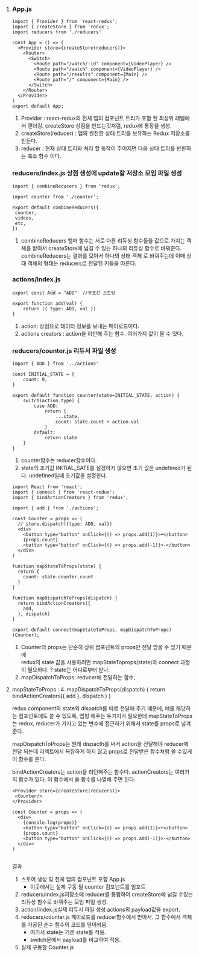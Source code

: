 1. ### App.js

   ```react
   import { Provider } from 'react-redux';
   import { createStore } from 'redux';
   import reducers from './reducers'
   
   const App = () => (
     <Provider store={createStore(reducers)}>
       <Router>
         <Switch>
           <Route path="/watch/:id" component={VideoPlayer} />
           <Route path="/watch" component={VideoPlayer} />
           <Route path="/results" component={Main} />
           <Route path="/" component={Main} />
         </Switch>
       </Router>
     </Provider>
   )
   export default App;
   ```

   1. Provider : react-redux의 전체 앱의 컴포넌트 트리가 포함 된 최상위 레벨에서 랜더링. createStore 상점을 만드는것처럼, redux에 통장을 생성.
   2. createStore(reducer) : 앱의 완전한 상태 트리를 보유하는 Redux 저장소를 만든다.
   3. reducer : 현재 상태 트리와 처리 할 동작이 주어지면 다음 상태 트리를 반환하는 축소 함수 이다.

   

   ### reducers/index.js 상점 생성에 update할 저장소 모임 파일 생성

   ```react
   import { combineReducers } from 'redux';
   
   import counter from './counter';
   
   export default combineReducers({
   	counter,
   	videos,
   	etc,
   })
   ```

   1. combineReducers 헬퍼 함수는 서로 다른 리듀싱 함수들을 값으로 가지는 객체를 받아서 createStore에 넘길 수 있는 하나의 리듀싱 함수로 바꿔준다. combineReducers는 결과를 모아서 하나의 상태 객체 로 바꿔주는데 이때 상태 객체의 형태는 reducers로 전달된 키들을 따른다.

   

   ### actions/index.js

   ```react
   export const Add = "ADD"  //무조건 스트링
   
   export function add(val) {
       return ({ type: ADD, val })
   }
   ```

   1. action: 상점으로 데이터 정보를 보내는 페이로드이다.
   2. actions creators : action을 리턴해 주는 함수. 여러가지 값이 올 수 있다. 

   

   ### reducers/counter.js 리듀서 파일 생성

   ```react
   import { ADD } from '../actions'
   
   const INITIAL_STATE = {
       count: 0,
   }
   
   export default function counter(state=INITIAL_STATE, action) {
       switch(action.type) {
           case ADD: 
               return {
                   ...state,
                   count: state.count + action.val
               }
           default: 
               return state
       }
   }
   ```

   1. counter함수는 reducer함수이다. 
   2. state의 초기값 INITIAL_SATE를 설정하지 않으면 초기 값은 undefined가 된다. undefined일때 초기값을 설정한다.

   

   ```react
   import React from 'react';
   import { connect } from 'react-redux';
   import { bindActionCreators } from 'redux';
   
   import { add } from './actions';
   
   const Counter = props => (
     // store.dispatch({type: ADD, val})
     <div>
       <button type="button" onClick={() => props.add(1)}>+</button>
       {props.count}
       <button type="button" onClick={() => props.add(-1)}>-</button>
     </div>
   )
   
   function mapStateToProps(state) {
     return {
       count: state.counter.count
     }
   }
   
   function mapDispatchToProps(dispatch) {
     return bindActionCreators({
       add,
     }, dispatch)
   }
   
   export default connect(mapStateToProps, mapDispatchToProps)(Counter);
   ```

   

   1. Counter의 props는 단순히 상위 컴포넌트의 props만 전달 받을 수 있기 때문에   
   redux의 state 값을 사용하려면 mapStateToprops(state)와 connect 과정이 필요하다. ? state는 어디로부터 받나.
   2.   mapDispatchToProps: reducer에 전달하는 함수, 
3. mapStateToProps : 
   4. mapDispatchToProps(dispatch) { return bindActionCreators({  add }, dispatch )  } 

   redux component와 state와 dispatch를 따로 전달해 주기 때문에, 얘를 해당하는 컴포넌트에도 쓸 수 있도록, 맵핑 해주는 두가지가 필요한데 mapStateToProps는 redux, reducer가 가지고 있는 변수에 접근하기 위해서 state를 props로 넘겨준다. 
   
   mapDispatchToProps는  원래 dispacth를 써서 action을 전달해야 reducer에 전달 되는데 리엑트에서  복잡하게 하지 않고 props로 전달받은 함수처럼 쓸 수있게 이 함수를 쓴다. 

   bindActionCreators는 action을 리턴해주는 함수다. actionCreators는 여러가지 함수가 있다. 이 함수에서 쓸 함수를 나열해 주면 된다.

   

   
   
   ```
   <Provider store={createStore(reducers)}>
   	<Counter/>
   </Provider>
   
   const Counter = props => (
     <div>
       {console.log(props)}
       <button type="button" onClick={() => props.add(1)}>+</button>
       {props.count}
       <button type="button" onClick={() => props.add(-1)}>-</button>
     </div>
   )
   
   
   ```
   
   
   
   결과 
   
   1. 스토어 생성 및 전체 앱의 컴포넌트 포함 App.js   
      - 이곳에서는 실제 구동 될 counter 컴포넌트를 임포트
   2. reducers/index.js저장소에 reducer를 통합하여 createStore에 넘길 수있는 리듀싱 함수로 바꿔주는 모임 파일 생성.
   3. action/index.js실제 리듀서 파일 생성 actions의 payload값을 export.
   4. reducers/counter.js 페이로드를 reducer함수에서 받아서. 그 함수에서 객체를 가공된 순수 함수의 코드를 덮어씌움.
      - 여기서 state는 기본 state를 적용.    
      - switch문에서 payload를 비교하여 적용.
   5. 실제 구동할 Counter.js
